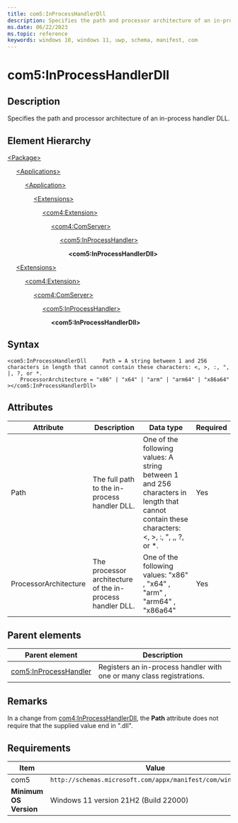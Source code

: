 ```yaml
---
title: com5:InProcessHandlerDll
description: Specifies the path and processor architecture of an in-process handler DLL. (com5:InProcessHandlerDll)
ms.date: 06/22/2023
ms.topic: reference
keywords: windows 10, windows 11, uwp, schema, manifest, com
---
```


# com5:InProcessHandlerDll



## Description

Specifies the path and processor architecture of an in-process handler DLL. 

## Element Hierarchy
[\<Package\>](element-package.md)

&nbsp;&nbsp;&nbsp;&nbsp; [\<Applications\>](element-applications.md)

&nbsp;&nbsp;&nbsp;&nbsp; &nbsp;&nbsp;&nbsp;&nbsp; [\<Application\>](element-application.md)

&nbsp;&nbsp;&nbsp;&nbsp; &nbsp;&nbsp;&nbsp;&nbsp; &nbsp;&nbsp;&nbsp;&nbsp; [\<Extensions\>](element-1-extensions.md)

&nbsp;&nbsp;&nbsp;&nbsp; &nbsp;&nbsp;&nbsp;&nbsp; &nbsp;&nbsp;&nbsp;&nbsp; &nbsp;&nbsp;&nbsp;&nbsp; [\<com4:Extension\>](element-com4-extension.md)

&nbsp;&nbsp;&nbsp;&nbsp; &nbsp;&nbsp;&nbsp;&nbsp; &nbsp;&nbsp;&nbsp;&nbsp; &nbsp;&nbsp;&nbsp;&nbsp; &nbsp;&nbsp;&nbsp;&nbsp; [\<com4:ComServer\>](element-com4-comserver.md)

&nbsp;&nbsp;&nbsp;&nbsp; &nbsp;&nbsp;&nbsp;&nbsp; &nbsp;&nbsp;&nbsp;&nbsp; &nbsp;&nbsp;&nbsp;&nbsp; &nbsp;&nbsp;&nbsp;&nbsp; &nbsp;&nbsp;&nbsp;&nbsp; [\<com5:InProcessHandler\>](element-com5-inprocesshandler.md)

&nbsp;&nbsp;&nbsp;&nbsp; &nbsp;&nbsp;&nbsp;&nbsp; &nbsp;&nbsp;&nbsp;&nbsp; &nbsp;&nbsp;&nbsp;&nbsp; &nbsp;&nbsp;&nbsp;&nbsp; &nbsp;&nbsp;&nbsp;&nbsp; &nbsp;&nbsp;&nbsp;&nbsp; **&lt;com5:InProcessHandlerDll&gt;**

&nbsp;&nbsp;&nbsp;&nbsp; [\<Extensions\>](element-1-extensions.md)

&nbsp;&nbsp;&nbsp;&nbsp; &nbsp;&nbsp;&nbsp;&nbsp; [\<com4:Extension\>](element-com4-extension.md)

&nbsp;&nbsp;&nbsp;&nbsp; &nbsp;&nbsp;&nbsp;&nbsp; &nbsp;&nbsp;&nbsp;&nbsp; [\<com4:ComServer\>](element-com4-comserver.md)

&nbsp;&nbsp;&nbsp;&nbsp; &nbsp;&nbsp;&nbsp;&nbsp; &nbsp;&nbsp;&nbsp;&nbsp; &nbsp;&nbsp;&nbsp;&nbsp; [\<com5:InProcessHandler\>](element-com5-inprocesshandler.md)

&nbsp;&nbsp;&nbsp;&nbsp; &nbsp;&nbsp;&nbsp;&nbsp; &nbsp;&nbsp;&nbsp;&nbsp; &nbsp;&nbsp;&nbsp;&nbsp; &nbsp;&nbsp;&nbsp;&nbsp; **&lt;com5:InProcessHandlerDll&gt;**


## Syntax
```syntax
<com5:InProcessHandlerDll     Path = A string between 1 and 256 characters in length that cannot contain these characters: <, >, :, ", |, ?, or *.
    ProcessorArchitecture = "x86" | "x64" | "arm" | "arm64" | "x86a64"
></com5:InProcessHandlerDll>
```


## Attributes

| Attribute | Description | Data type | Required |
| -----------| -------------| -----------| ----------|
| Path | The full path to the in-process handler DLL. | One of the following values: A string between 1 and 256 characters in length that cannot contain these characters: <, >, :, ", ,, ?, or *.| Yes |
| ProcessorArchitecture | The processor architecture of the in-process handler DLL. | One of the following values: "x86" , "x64" , "arm" , "arm64" , "x86a64"| Yes |

## Parent elements

| Parent element | Description |
|-|-|
| [com5:InProcessHandler](element-com5-inprocesshandler.md) | Registers an in-process handler with one or many class registrations. |


## Remarks 

In a change from [com4:InProcessHandlerDll](element-com4-inprocesshandlerdll.md), the **Path** attribute does not require that the supplied value end in ".dll".


## Requirements
| Item | Value |
| ---------------| -------------------------------------------------------------|
| com5 | `http://schemas.microsoft.com/appx/manifest/com/windows10/5` |
| **Minimum OS Version** | Windows 11 version 21H2 (Build 22000) |
